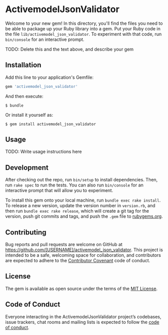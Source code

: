 # ActivemodelJsonValidator

Welcome to your new gem! In this directory, you'll find the files you need to be able to package up your Ruby library into a gem. Put your Ruby code in the file `lib/activemodel_json_validator`. To experiment with that code, run `bin/console` for an interactive prompt.

TODO: Delete this and the text above, and describe your gem

## Installation

Add this line to your application's Gemfile:

```ruby
gem 'activemodel_json_validator'
```

And then execute:

    $ bundle

Or install it yourself as:

    $ gem install activemodel_json_validator

## Usage

TODO: Write usage instructions here

## Development

After checking out the repo, run `bin/setup` to install dependencies. Then, run `rake spec` to run the tests. You can also run `bin/console` for an interactive prompt that will allow you to experiment.

To install this gem onto your local machine, run `bundle exec rake install`. To release a new version, update the version number in `version.rb`, and then run `bundle exec rake release`, which will create a git tag for the version, push git commits and tags, and push the `.gem` file to [rubygems.org](https://rubygems.org).

## Contributing

Bug reports and pull requests are welcome on GitHub at https://github.com/[USERNAME]/activemodel_json_validator. This project is intended to be a safe, welcoming space for collaboration, and contributors are expected to adhere to the [Contributor Covenant](http://contributor-covenant.org) code of conduct.

## License

The gem is available as open source under the terms of the [MIT License](https://opensource.org/licenses/MIT).

## Code of Conduct

Everyone interacting in the ActivemodelJsonValidator project’s codebases, issue trackers, chat rooms and mailing lists is expected to follow the [code of conduct](https://github.com/[USERNAME]/activemodel_json_validator/blob/master/CODE_OF_CONDUCT.md).
